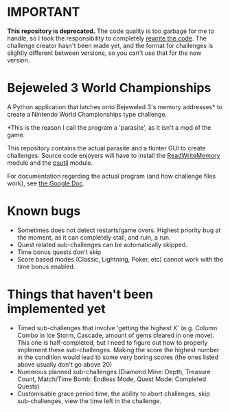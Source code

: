 # IMPORTANT

**This repository is deprecated.** The code quality is too garbage for me to handle, so I took the responsibility to completely [rewrite the code](https://github.com/redstone59/Bejeweled3WorldChampionships). The challenge creator hasn't been made yet, and the format for challenges is slightly different between versions, so you can't use that for the new version.

# Bejeweled 3 World Championships
A Python application that latches onto Bejeweled 3's memory addresses* to create a Nintendo World Championships type challenge.

*This is the reason I call the program a 'parasite', as it isn't a mod of the game.

This repository contains the actual parasite and a tkinter GUI to create challenges.
Source code enjoyers will have to install the [ReadWriteMemory](https://pypi.org/project/ReadWriteMemory/) module and the [psutil](https://pypi.org/project/psutil/)
module.

For documentation regarding the actual program (and how challenge files work), see [the Google Doc](https://docs.google.com/document/d/1RMc6QYoLbh4WKirbTtwDfBR7-BULapBkJrw-ORYdfP8/edit?usp=sharing).

# Known bugs

+ Sometimes does not detect restarts/game overs. Highest priority bug at the moment, as it can completely stall, and ruin, a run.
+ Quest related sub-challenges can be automatically skipped.
+ Time bonus quests don't skip
+ Score based modes (Classic, Lightning, Poker, etc) cannot work with the time bonus enabled.

# Things that haven't been implemented yet

+ Timed sub-challenges that involve 'getting the highest X' (e.g. Column Combo in Ice Storm, Cascade, amount of gems cleared in one move). This one is half-completed, but I need to figure out how to properly implement these sub-challenges. Making the score the highest number in the condition would lead to some very boring scores (the ones listed above usually don't go above 20)
+ Numerous planned sub-challenges (Diamond Mine: Depth, Treasure Count, Match/Time Bomb: Endless Mode, Quest Mode: Completed Quests)
+ Customisable grace period time, the ability to abort challenges, skip sub-challenges, view the time left in the challenge.
